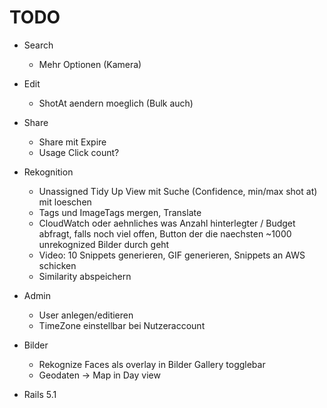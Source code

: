 # TODO

* Search
  * Mehr Optionen (Kamera)

* Edit
  * ShotAt aendern moeglich (Bulk auch)

* Share
  * Share mit Expire
  * Usage Click count?

* Rekognition
  * Unassigned Tidy Up View mit Suche (Confidence, min/max shot at) mit loeschen
  * Tags und ImageTags mergen, Translate
  * CloudWatch oder aehnliches was Anzahl hinterlegter / Budget abfragt, falls noch viel offen, Button der die naechsten ~1000 unrekognized Bilder durch geht
  * Video: 10 Snippets generieren, GIF generieren, Snippets an AWS schicken
  * Similarity abspeichern

* Admin
  * User anlegen/editieren
  * TimeZone einstellbar bei Nutzeraccount

* Bilder
  * Rekognize Faces als overlay in Bilder Gallery togglebar
  * Geodaten -> Map in Day view

* Rails 5.1
